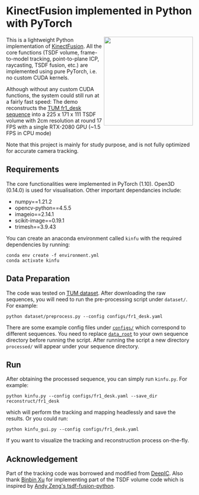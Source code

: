 # KinectFusion implemented in Python with PyTorch

<img src="images/kinfu.gif" height=240px align="right"/>

This is a lightweight Python implementation of [KinectFusion](https://www.microsoft.com/en-us/research/wp-content/uploads/2016/02/ismar2011.pdf). All the core functions (TSDF volume, frame-to-model tracking, point-to-plane ICP, raycasting, TSDF fusion, etc.) are implemented using pure PyTorch, i.e. no custom CUDA kernels. 

Although without any custom CUDA functions, the system could still run at a fairly fast speed: The demo reconstructs the [TUM fr1_desk sequence](https://vision.in.tum.de/data/datasets/rgbd-dataset/download#) into a 225 x 171 x 111 TSDF volume with 2cm resolution at round 17 FPS with a single RTX-2080 GPU (~1.5 FPS in CPU mode) 

Note that this project is mainly for study purpose, and is not fully optimized for accurate camera tracking.

## Requirements
The core functionalities were implemented in PyTorch (1.10). Open3D (0.14.0) is used for visualisation. Other important dependancies include:

* numpy==1.21.2
* opencv-python==4.5.5
* imageio==2.14.1
* scikit-image==0.19.1
* trimesh==3.9.43

You can create an anaconda environment called `kinfu` with the required dependencies by running:
```
conda env create -f environment.yml
conda activate kinfu
```

## Data Preparation
The code was tested on [TUM dataset](https://vision.in.tum.de/data/datasets/rgbd-dataset/download). After downloading the raw sequences, you will need to run the pre-processing script under `dataset/`. For example:

```
python dataset/preprocess.py --config configs/fr1_desk.yaml
```

There are some example config files under [`configs/`](https://github.com/JingwenWang95/KinectFusion/tree/master/configs) which correspond to different sequences. You need to replace [`data_root`](https://github.com/JingwenWang95/KinectFusion/blob/master/configs/fr1_desk.yaml#L1) to your own sequence directory before running the script. 
After running the script a new directory `processed/` will appear under your sequence directory. 

## Run
After obtaining the processed sequence, you can simply run `kinfu.py`. For example:

```
python kinfu.py --config configs/fr1_desk.yaml --save_dir reconstruct/fr1_desk
```

which will perform the tracking and mapping headlessly and save the results. Or you could run:

```
python kinfu_gui.py --config configs/fr1_desk.yaml
```

If you want to visualize the tracking and reconstruction process on-the-fly.

## Acknowledgement
Part of the tracking code was borrowed and modified from [DeepIC](https://github.com/lvzhaoyang/DeeperInverseCompositionalAlgorithm). Also thank [Binbin Xu](https://github.com/binbin-xu) for implementing part of the TSDF volume code which is inspired by [Andy Zeng's tsdf-fusion-python](https://github.com/andyzeng/tsdf-fusion-python).
